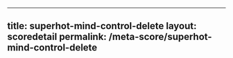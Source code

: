 ---
        
title: superhot-mind-control-delete
layout: scoredetail
permalink: /meta-score/superhot-mind-control-delete
---